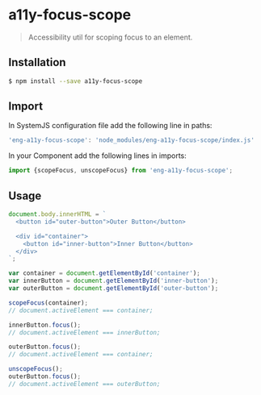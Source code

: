 # a11y-focus-scope

> Accessibility util for scoping focus to an element.

## Installation

```sh
$ npm install --save a11y-focus-scope
```

## Import

In SystemJS configuration file add the following line in paths:

```js
'eng-a11y-focus-scope': 'node_modules/eng-a11y-focus-scope/index.js'
```

In your Component add the following lines in imports:

```js
import {scopeFocus, unscopeFocus} from 'eng-a11y-focus-scope';
```

## Usage

```js
document.body.innerHTML = `
  <button id="outer-button">Outer Button</button>

  <div id="container">
    <button id="inner-button">Inner Button</button>
  </div>
`;

var container = document.getElementById('container');
var innerButton = document.getElementById('inner-button');
var outerButton = document.getElementById('outer-button');

scopeFocus(container);
// document.activeElement === container;

innerButton.focus();
// document.activeElement === innerButton;

outerButton.focus();
// document.activeElement === container;

unscopeFocus();
outerButton.focus();
// document.activeElement === outerButton;
```
